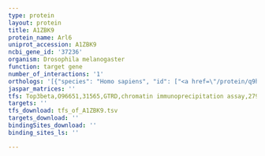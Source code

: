 ```yaml
---
type: protein
layout: protein
title: A1ZBK9
protein_name: Arl6
uniprot_accession: A1ZBK9
ncbi_gene_id: '37236'
organism: Drosophila melanogaster
function: target gene
number_of_interactions: '1'
orthologs: '[{"species": "Homo sapiens", "id": ["<a href=\"/protein/q9h0f7\">Q9H0F7</a>"]}, {"species": "Danio rerio", "id": ["<a href=\"/protein/q5m9p8\">Q5M9P8</a>"]}, {"species": "Mus musculus", "id": ["<a href=\"/protein/o88848\">O88848</a>"]}, {"species": "Rattus norvegicus", "id": ["<a href=\"/protein/b1wc73\">B1WC73</a>"]}, {"species": "Caenorhabditis elegans", "id": ["<a href=\"/protein/q18510\">Q18510</a>"]}]'
jaspar_matrices: ''
tfs: Top3beta,O96651,31565,GTRD,chromatin immunoprecipitation assay,27924024%5Buid%5D,No
targets: ''
tfs_download: tfs_of_A1ZBK9.tsv
targets_download: ''
bindingSites_download: ''
binding_sites_ls: ''

---
```

